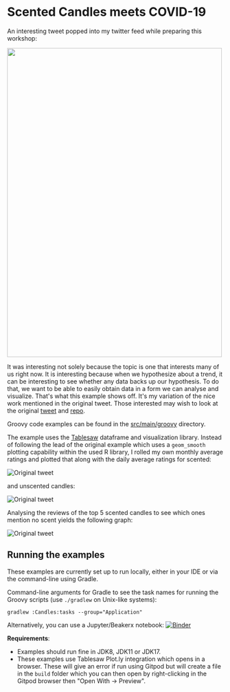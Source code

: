 <!--
SPDX-License-Identifier: Apache-2.0

Licensed under the Apache License, Version 2.0 (the "License");
you may not use this file except in compliance with the License.
You may obtain a copy of the License at

    https://www.apache.org/licenses/LICENSE-2.0

Unless required by applicable law or agreed to in writing, software
distributed under the License is distributed on an "AS IS" BASIS,
WITHOUT WARRANTIES OR CONDITIONS OF ANY KIND, either express or implied.
See the License for the specific language governing permissions and
limitations under the License.
-->

# Scented Candles meets COVID-19

An interesting tweet popped into my twitter feed while preparing this workshop:

<img src="https://github.com/paulk-asert/groovy-data-science/raw/master/docs/images/2020-Nov-28_KatePetrovaOnTwitter.png" width="500" height="718">

It was interesting not solely because the topic is one that interests many of us
right now. It is interesting because when we hypothesize about a trend,
it can be interesting to see whether any data backs up our hypothesis.
To do that, we want to be able to easily obtain data in a form we can
analyse and visualize. That's what this example shows off.
It's my variation of the nice work mentioned in the original tweet.
Those interested may wish to look at the original
[tweet](https://twitter.com/kate_ptrv/status/1332398737604431874) and
[repo](https://github.com/kateptrv/Candles).

Groovy code examples can be found in the [src/main/groovy](src/main/groovy) directory.

The example uses the [Tablesaw](https://jtablesaw.github.io/tablesaw/) dataframe and visualization library.
Instead of following the lead of the original example which uses a `geom_smooth` plotting
capability within the used R library, I rolled my own monthly average ratings and plotted that
along with the daily average ratings for scented:

![Original tweet](../../docs/images/scented.png)

and unscented candles:

![Original tweet](../../docs/images/unscented.png)

Analysing the reviews of the top 5 scented candles to see which ones mention no scent
yields the following graph:

![Original tweet](../../docs/images/reviews.png)

## Running the examples

These examples are currently set up to run locally, either in your IDE or via the command-line using Gradle.

Command-line arguments for Gradle to see the task names for running the Groovy scripts (use `./gradlew` on Unix-like systems):
```
gradlew :Candles:tasks --group="Application"
```

Alternatively, you can use a Jupyter/Beakerx notebook:
[![Binder](https://mybinder.org/badge_logo.svg)](https://mybinder.org/v2/gh/paulk-asert/groovy-data-science/master?filepath=subprojects%2FCandles%2Fsrc%2Fmain%2Fnotebook%2FCandles.ipynb)

__Requirements__:
* Examples should run fine in JDK8, JDK11 or JDK17.
* These examples use Tablesaw Plot.ly integration which opens in a browser. These will give an error if run
  using Gitpod but will create a file in the `build` folder which you can then open by right-clicking in the
  Gitpod browser then "Open With -> Preview".
